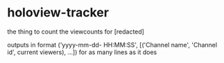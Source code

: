 # holoview-tracker

the thing to count the viewcounts for [redacted]

outputs in format ('yyyy-mm-dd- HH:MM:SS', [('Channel name', 'Channel id', current viewers), ...]) for as many lines as it does
